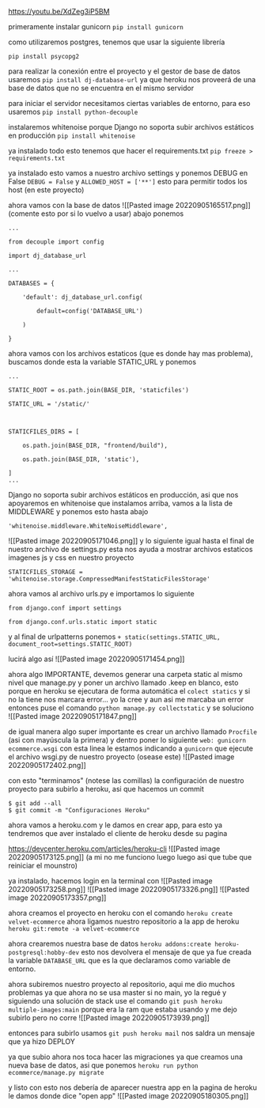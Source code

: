 https://youtu.be/XdZeg3iP5BM

primeramente instalar gunicorn
``pip install gunicorn ``

como utilizaremos postgres, tenemos que usar la siguiente librería

``pip install psycopg2``


para realizar la conexión entre el proyecto y el gestor de base de datos usaremos
``pip install dj-database-url``
ya que heroku nos proveerá de una base de datos que no se encuentra en el mismo servidor

para iniciar el servidor necesitamos ciertas variables de entorno, para eso usaremos
``pip install python-decouple``

instalaremos whitenoise porque Django no soporta subir archivos estáticos en producción
``pip install whitenoise``


ya instalado todo esto tenemos que hacer el requirements.txt
``pip freeze > requirements.txt``


ya instalado esto vamos a nuestro archivo settings y ponemos DEBUG en False
``DEBUG = False``
y 
``ALLOWED_HOST = ['**']``
esto para permitir todos los host (en este proyecto)


ahora vamos con la base de datos
![[Pasted image 20220905165517.png]]
(comente esto por si lo vuelvo a usar) abajo ponemos

```
...

from decouple import config

import dj_database_url

...

DATABASES = {

    'default': dj_database_url.config(

        default=config('DATABASE_URL')

    )

}
```

ahora vamos con los archivos estaticos (que es donde hay mas problema), buscamos donde esta la variable STATIC_URL y ponemos
```
...

STATIC_ROOT = os.path.join(BASE_DIR, 'staticfiles')

STATIC_URL = '/static/'

  

STATICFILES_DIRS = [

    os.path.join(BASE_DIR, "frontend/build"),

    os.path.join(BASE_DIR, 'static'),

]
...
```

Django no soporta subir archivos estáticos en producción, asi que nos apoyaremos en whitenoise que instalamos arriba, vamos a la lista de MIDDLEWARE y ponemos esto hasta abajo

```
'whitenoise.middleware.WhiteNoiseMiddleware',

```
![[Pasted image 20220905171046.png]]
y lo siguiente igual hasta el final de nuestro archivo de settings.py esta nos ayuda a mostrar archivos estaticos imagenes js y css en nuestro proyecto

``STATICFILES_STORAGE = 'whitenoise.storage.CompressedManifestStaticFilesStorage'``

ahora vamos al archivo urls.py e importamos lo siguiente

```
from django.conf import settings

from django.conf.urls.static import static
```

y al final de urlpatterns ponemos
``+ static(settings.STATIC_URL, document_root=settings.STATIC_ROOT)``

lucirá algo así
![[Pasted image 20220905171454.png]]

ahora algo IMPORTANTE, devemos generar una carpeta static al mismo nivel que manage.py y poner un archivo llamado .keep en blanco, esto porque en heroku se ejecutara de forma automática el ``colect statics`` y si no la tiene nos marcara error... yo la cree y aun asi me marcaba un error entonces puse el comando 
``python manage.py collectstatic`` 
y se soluciono
![[Pasted image 20220905171847.png]]

de igual manera algo super importante es crear un archivo llamado ``Procfile`` (asi con mayúscula la primera) y dentro poner lo siguiente
``web: gunicorn ecommerce.wsgi``
con esta linea le estamos indicando a ``gunicorn`` que ejecute el archivo wsgi.py de nuestro proyecto (osease este)
![[Pasted image 20220905172402.png]]

con esto "terminamos" (notese las comillas) la configuración de nuestro proyecto para subirlo a heroku, asi que hacemos un commit
```
$ git add --all
$ git commit -m "Configuraciones Heroku"
```
ahora vamos a heroku.com y le damos en crear app, para esto ya tendremos que aver instalado el cliente de heroku desde su pagina

https://devcenter.heroku.com/articles/heroku-cli
![[Pasted image 20220905173125.png]]
(a mi no me funciono luego luego asi que tube que reiniciar el mounstro)

ya instalado, hacemos login en la terminal con
![[Pasted image 20220905173258.png]]
![[Pasted image 20220905173326.png]]
![[Pasted image 20220905173357.png]]

ahora creamos el proyecto en heroku con el comando
``heroku create velvet-ecommerce``
ahora ligamos nuestro repositorio a la app de heroku
``heroku git:remote -a velvet-ecommerce``

ahora crearemos nuestra base de datos
``heroku addons:create heroku-postgresql:hobby-dev``
esto nos devolvera el mensaje de que ya fue creada la variable ``DATABASE_URL`` que es la que declaramos como variable de entorno.

ahora subiremos nuestro proyecto al repositorio, aqui me dio muchos problemas ya que ahora no se usa master si no main, yo la regué y siguiendo una solución de stack use el comando ``git push heroku multiple-images:main`` porque era la ram que estaba usando y me dejo subirlo pero no corre
![[Pasted image 20220905173939.png]]

entonces para subirlo usamos 
``git push heroku mail``
nos saldra un mensaje que ya hizo DEPLOY

ya que subio ahora nos toca hacer las migraciones ya que creamos una nueva base de datos, asi que ponemos 
``heroku run python ecommerce/manage.py migrate`` 

y listo con esto nos debería de aparecer nuestra app en la pagina de heroku le damos donde dice "open app"
![[Pasted image 20220905180305.png]]